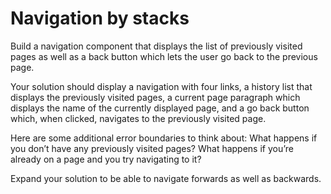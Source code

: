 # Navigation by stacks
Build a navigation component that displays the list of previously visited pages as well as a back button which lets the user go back to the previous page.

Your solution should display a navigation with four links, a history list that displays the previously visited pages, a current page paragraph which displays the name of the currently displayed page, and a go back button which, when clicked, navigates to the previously visited page.

Here are some additional error boundaries to think about:
What happens if you don’t have any previously visited pages?
What happens if you’re already on a page and you try navigating to it?

Expand your solution to be able to navigate forwards as well as backwards. 
